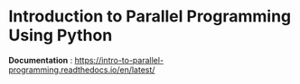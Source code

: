 # Introduction to Parallel Programming Using Python

**Documentation** : https://intro-to-parallel-programming.readthedocs.io/en/latest/



